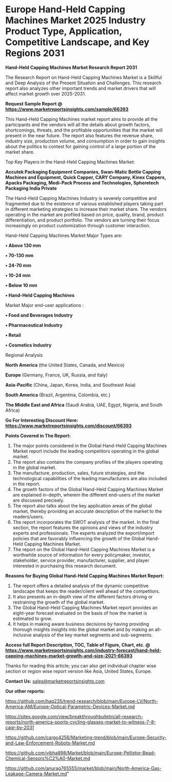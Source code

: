 # Europe Hand-Held Capping Machines Market 2025 Industry Product Type, Application, Competitive Landscape, and Key Regions 2031

<strong>Hand-Held Capping Machines Market Research Report 2031</strong>

The Research Report on Hand-Held Capping Machines Market is a Skillful and Deep Analysis of the Present Situation and Challenges. This research report also analyzes other important trends and market drivers that will affect market growth over 2025-2031.

<strong>Request Sample Report @ <a href=https://www.marketreportsinsights.com/sample/66393>https://www.marketreportsinsights.com/sample/66393</a></strong>

This Hand-Held Capping Machines market report aims to provide all the participants and the vendors will all the details about growth factors, shortcomings, threats, and the profitable opportunities that the market will present in the near future. The report also features the revenue share, industry size, production volume, and consumption in order to gain insights about the politics to contest for gaining control of a large portion of the market share.

Top Key Players in the Hand-Held Capping Machines Market:

<strong>Accutek Packaging Equipment Companies, Swan-Matic Bottle Capping Machines and Equipment, Quick Capper, CARY Company, Kinex Cappers, Apacks Packaging, Medi-Pack Process and Technologies, Spheretech Packaging India Private</strong>

The Hand-Held Capping Machines Industry is severely competitive and fragmented due to the existence of various established players taking part in different marketing strategies to increase their market share. The vendors operating in the market are profiled based on price, quality, brand, product differentiation, and product portfolio. The vendors are turning their focus increasingly on product customization through customer interaction.

Hand-Held Capping Machines Market Major Types are:

<strong>• Above 130 mm

• 70-130 mm

• 24-70 mm

• 10-24 mm

• Below 10 mm

• Hand-Held Capping Machines</strong>

Market Major end-user applications :

<strong>• Food and Beverages Industry

• Pharmaceutical Industry

• Retail

• Cosmetics Industry</strong>

Regional Analysis

</u><strong><b>North America</b></strong> (the United States, Canada, and Mexico)

<strong><b>Europe </b></strong>(Germany, France, UK, Russia, and Italy)

<strong><b>Asia-Pacific</b></strong> (China, Japan, Korea, India, and Southeast Asia)

<strong><b>South America</b></strong> (Brazil, Argentina, Colombia, etc.)

<strong><b>The Middle East and Africa</b></strong> (Saudi Arabia, UAE, Egypt, Nigeria, and South Africa)

<strong>Go For Interesting Discount Here: <a href=https://www.marketreportsinsights.com/discount/66393>https://www.marketreportsinsights.com/discount/66393</a></strong>

<strong>Points Covered in The Report:</strong>
<ol>
  <li>The major points considered in the Global Hand-Held Capping Machines Market report include the leading competitors operating in the global market.</li>
  <li>The report also contains the company profiles of the players operating in the global market.</li>
  <li>The manufacture, production, sales, future strategies, and the technological capabilities of the leading manufacturers are also included in the report.</li>
  <li>The growth factors of the Global Hand-Held Capping Machines Market are explained in-depth, wherein the different end-users of the market are discussed precisely.</li>
  <li>The report also talks about the key application areas of the global market, thereby providing an accurate description of the market to the readers/users.</li>
  <li>The report incorporates the SWOT analysis of the market. In the final section, the report features the opinions and views of the industry experts and professionals. The experts analyzed the export/import policies that are favorably influencing the growth of the Global Hand-Held Capping Machines Market.</li>
  <li>The report on the Global Hand-Held Capping Machines Market is a worthwhile source of information for every policymaker, investor, stakeholder, service provider, manufacturer, supplier, and player interested in purchasing this research document.</li>
</ol>
<strong>Reasons for Buying Global Hand-Held Capping Machines Market Report:</strong>

<ol>
  <li>The report offers a detailed analysis of the dynamic competitive landscape that keeps the reader/client well ahead of the competitors.</li>
  <li>It also presents an in-depth view of the different factors driving or restraining the growth of the global market.</li>
  <li>The Global Hand-Held Capping Machines Market report provides an eight-year forecast evaluated on the basis of how the market is estimated to grow.</li>
  <li>It helps in making aware business decisions by having providing thorough insights insights into the global market and by making an all-inclusive analysis of the key market segments and sub-segments.</li>
</ol>
<strong>Access full Report Description, TOC, Table of Figure, Chart, etc. @ <a href=https://www.marketreportsinsights.com/industry-forecast/hand-held-capping-machines-market-growth-and-size-2021-66393>https://www.marketreportsinsights.com/industry-forecast/hand-held-capping-machines-market-growth-and-size-2021-66393</a></strong>


Thanks for reading this article; you can also get individual chapter wise section or region wise report version like Asia, United States, Europe.

<strong>Contact Us:</strong>
sales@marketreportsinsights.com

<strong>Our other reports:</strong>

<a href=https://github.com/haq235/trend-research/blob/main/Europe-LV/North-America-AM/Europe-Optical-Parametric-Devices-Market.md>https://github.com/haq235/trend-research/blob/main/Europe-LV/North-America-AM/Europe-Optical-Parametric-Devices-Market.md</a>

<a href=https://sites.google.com/view/breakthroughbulletin/all-research-reports/north-america-sports-cycling-glasses-market-to-witness-7-8-cagr-by-2031>https://sites.google.com/view/breakthroughbulletin/all-research-reports/north-america-sports-cycling-glasses-market-to-witness-7-8-cagr-by-2031</a>

<a href=https://github.com/cargo4256/Marketing-trend/blob/main/Europe-Security-and-Law-Enforcement-Robots-Market.md>https://github.com/cargo4256/Marketing-trend/blob/main/Europe-Security-and-Law-Enforcement-Robots-Market.md</a>

<a href=https://github.com/vibha898/Market/blob/main/Europe-Pellistor-Bead-Chemical-Sensors%C2%A0-Market.md>https://github.com/vibha898/Market/blob/main/Europe-Pellistor-Bead-Chemical-Sensors%C2%A0-Market.md</a>

<a href=https://github.com/anurag765555/market/blob/main/North-America-Gas-Leakage-Camera-Market.md>https://github.com/anurag765555/market/blob/main/North-America-Gas-Leakage-Camera-Market.md</a>"

